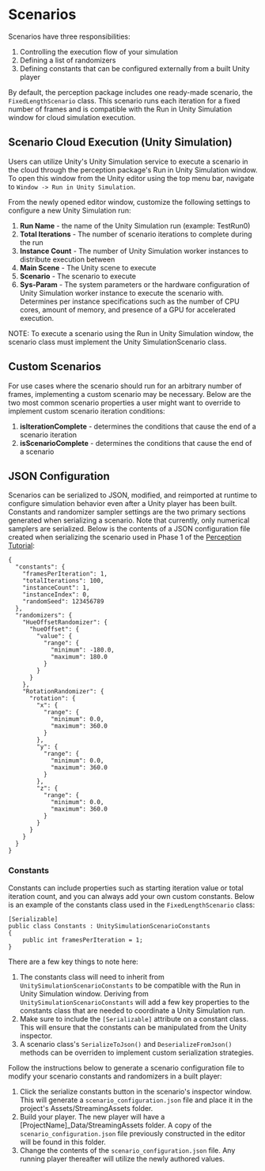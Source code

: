 # Scenarios

Scenarios have three responsibilities:
1. Controlling the execution flow of your simulation
2. Defining a list of randomizers
3. Defining constants that can be configured externally from a built Unity player 

By default, the perception package includes one ready-made scenario, the `FixedLengthScenario` class. This scenario runs each iteration for a fixed number of frames and is compatible with the Run in Unity Simulation window for cloud simulation execution.

## Scenario Cloud Execution (Unity Simulation)

Users can utilize Unity's Unity Simulation service to execute a scenario in the cloud through the perception package's Run in Unity Simulation window. To open this window from the Unity editor using the top menu bar, navigate to `Window -> Run in Unity Simulation`.

From the newly opened editor window, customize the following settings to configure a new Unity Simulation run:
1. **Run Name** - the name of the Unity Simulation run (example: TestRun0)
2. **Total Iterations** - The number of scenario iterations to complete during the run
3. **Instance Count** - The number of Unity Simulation worker instances to distribute execution between
4. **Main Scene** - The Unity scene to execute
5. **Scenario** - The scenario to execute
6. **Sys-Param** - The system parameters or the hardware configuration of Unity Simulation worker instance to execute the scenario with. Determines per instance specifications such as the number of CPU cores, amount of memory, and presence of a GPU for accelerated execution.

NOTE: To execute a scenario using the Run in Unity Simulation window, the scenario class must implement the Unity SimulationScenario class.


## Custom Scenarios

For use cases where the scenario should run for an arbitrary number of frames, implementing a custom scenario may be necessary. Below are the two most common scenario properties a user might want to override to implement custom scenario iteration conditions:
1. **isIterationComplete** - determines the conditions that cause the end of a scenario iteration
2. **isScenarioComplete** - determines the conditions that cause the end of a scenario



## JSON Configuration

Scenarios can be serialized to JSON, modified, and reimported at runtime to configure simulation behavior even after a Unity player has been built. Constants and randomizer sampler settings are the two primary sections generated when serializing a scenario. Note that currently, only numerical samplers are serialized. Below is the contents of a JSON configuration file created when serializing the scenario used in Phase 1 of the [Perception Tutorial](../Tutorial/TUTORIAL.md):
```
{
  "constants": {
    "framesPerIteration": 1,
    "totalIterations": 100,
    "instanceCount": 1,
    "instanceIndex": 0,
    "randomSeed": 123456789
  },
  "randomizers": {
    "HueOffsetRandomizer": {
      "hueOffset": {
        "value": {
          "range": {
            "minimum": -180.0,
            "maximum": 180.0
          }
        }
      }
    },
    "RotationRandomizer": {
      "rotation": {
        "x": {
          "range": {
            "minimum": 0.0,
            "maximum": 360.0
          }
        },
        "y": {
          "range": {
            "minimum": 0.0,
            "maximum": 360.0
          }
        },
        "z": {
          "range": {
            "minimum": 0.0,
            "maximum": 360.0
          }
        }
      }
    }
  }
}
``` 


### Constants
Constants can include properties such as starting iteration value or total iteration count, and you can always add your own custom constants. Below is an example of the constants class used in the `FixedLengthScenario` class:
```
[Serializable]
public class Constants : UnitySimulationScenarioConstants
{
    public int framesPerIteration = 1;
}
```

There are a few key things to note here:
1. The constants class will need to inherit from `UnitySimulationScenarioConstants` to be compatible with the Run in Unity Simulation window. Deriving from `UnitySimulationScenarioConstants` will add a few key properties to the constants class that are needed to coordinate a Unity Simulation run.
2. Make sure to include the `[Serializable]` attribute on a constant class. This will ensure that the constants can be manipulated from the Unity inspector.
3. A scenario class's `SerializeToJson()` and `DeserializeFromJson()` methods can be overriden to implement custom serialization strategies.


Follow the instructions below to generate a scenario configuration file to modify your scenario constants and randomizers in a built player:
1. Click the serialize constants button in the scenario's inspector window. This will generate a `scenario_configuration.json` file and place it in the project's Assets/StreamingAssets folder.
2. Build your player. The new player will have a [ProjectName]_Data/StreamingAssets folder. A copy of the `scenario_configuration.json` file previously constructed in the editor will be found in this folder.
3. Change the contents of the `scenario_configuration.json` file. Any running player thereafter will utilize the newly authored values.
